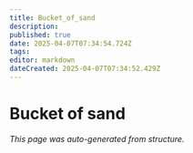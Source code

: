 ```yaml
---
title: Bucket_of_sand
description: 
published: true
date: 2025-04-07T07:34:54.724Z
tags: 
editor: markdown
dateCreated: 2025-04-07T07:34:52.429Z
---
```


# Bucket of sand

*This page was auto-generated from structure.*